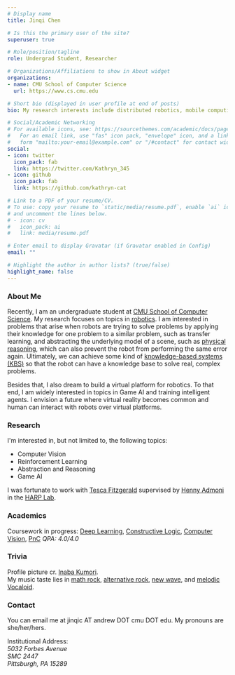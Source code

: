 ```yaml
---
# Display name
title: Jinqi Chen

# Is this the primary user of the site?
superuser: true

# Role/position/tagline
role: Undergrad Student, Researcher

# Organizations/Affiliations to show in About widget
organizations:
- name: CMU School of Computer Science
  url: https://www.cs.cmu.edu

# Short bio (displayed in user profile at end of posts)
bio: My research interests include distributed robotics, mobile computing and programmable matter.

# Social/Academic Networking
# For available icons, see: https://sourcethemes.com/academic/docs/page-builder/#icons
#   For an email link, use "fas" icon pack, "envelope" icon, and a link in the
#   form "mailto:your-email@example.com" or "/#contact" for contact widget.
social:
- icon: twitter
  icon_pack: fab
  link: https://twitter.com/Kathryn_345
- icon: github
  icon_pack: fab
  link: https://github.com/kathryn-cat

# Link to a PDF of your resume/CV.
# To use: copy your resume to `static/media/resume.pdf`, enable `ai` icons in `params.toml`, 
# and uncomment the lines below.
# - icon: cv
#   icon_pack: ai
#   link: media/resume.pdf

# Enter email to display Gravatar (if Gravatar enabled in Config)
email: ""

# Highlight the author in author lists? (true/false)
highlight_name: false
---
```


### About Me 

Recently, I am an undergraduate student at [CMU School of Computer Science](https://www.cs.cmu.edu). My research focuses on topics in [robotics](https://www.ri.cmu.edu). I am interested in problems that arise when robots are trying to solve problems by applying their knowledge for one problem to a similar problem, such as transfer learning, and abstracting the underlying model of a scene, such as [physical reasoning](https://phyre.ai), which can also prevent the robot from performing the same error again. Ultimately, we can achieve some kind of [knowledge-based systems (KBS)](https://en.wikipedia.org/wiki/Knowledge-based_systems) so that the robot can have a knowledge base to solve real, complex problems. 

Besides that, I also dream to build a virtual platform for robotics. To that end, I am widely interested in topics in Game AI and training intelligent agents. I envision a future where virtual reality becomes common and human can interact with robots over virtual platforms. 


### Research 

I'm interested in, but not limited to, the following topics: 
- Computer Vision
- Reinforcement Learning
- Abstraction and Reasoning 
- Game AI 

I was fortunate to work with [Tesca Fitzgerald](https://www.tescafitzgerald.com) supervised by [Henny Admoni](http://hennyadmoni.com) in the [HARP Lab](http://harp.ri.cmu.edu). 

### Academics 

Coursework in progress: [Deep Learning](https://deeplearning.cs.cmu.edu/S21/index.html), [Constructive Logic](http://symbolaris.com/course/constlog.html), [Computer Vision](http://16385.courses.cs.cmu.edu/fall2020/courseinfo), [PnC](https://www.cs.cmu.edu/~harchol/PnC/class.html)  _QPA: 4.0/4.0_

### Trivia
Profile picture cr. [Inaba Kumori](https://www.youtube.com/channel/UCNElM45JypxqAR73RoUQ10g). \
My music taste lies in [math rock](http://www.sigure.jp), [alternative rock](http://www.hitorie.jp), [new wave](https://sakanaction.jp), and [melodic Vocaloid](https://vocadb.net/Ar/66529). 

### Contact 
You can email me at jinqic AT andrew DOT cmu DOT edu. My pronouns are she/her/hers. 

Institutional Address:  \
_5032 Forbes Avenue_ \
_SMC 2447_ \
_Pittsburgh, PA 15289_
